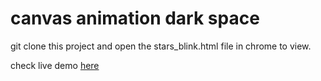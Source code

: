 # canvas animation dark space 

git clone this project and open the stars_blink.html file in chrome to view.

check live demo [here](https://sammacorpy.github.io/canvasAnimations/stars_blink.html) 
